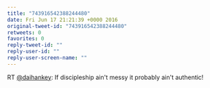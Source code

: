 ```yaml
---
title: "743916542388244480"
date: Fri Jun 17 21:21:39 +0000 2016
original-tweet-id: "743916542388244480"
retweets: 0
favorites: 0
reply-tweet-id: ""
reply-user-id: ""
reply-user-screen-name: ""
---
```

RT <a href="https://twitter.com/daihankey">@daihankey</a>: If discipleship ain't messy it probably ain't authentic!
